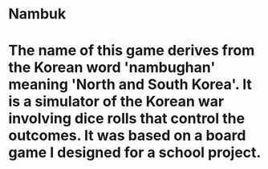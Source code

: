 # Nambuk


The name of this game derives from the Korean word 'nambughan' meaning 'North and South Korea'. It is a simulator of the Korean war involving dice rolls that control the outcomes. It was based on a board game I designed for a school project.
=======

